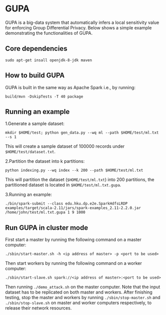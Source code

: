 # GUPA

GUPA is a big-data system that automatically infers a local sensitivity value for enforcing Group Differential Privacy. 
Below shows a simple example demonstrating the functionalities of GUPA.

## Core dependencies

`sudo apt-get insall openjdk-8-jdk maven`

## How to build GUPA

GUPA is built in the same way as Apache Spark i.e., by running:

`build/mvn -DskipTests -T 40 package`

## Running an example

1.Generate a sample dataset:

`mkdir $HOME/test; python gen_data.py --wq ml --path $HOME/test/ml.txt --s 1`

This will create a sample dataset of 100000 records under `$HOME/test/dataset.txt`.

2.Partition the dataset into k partitions:

`python indexing.py --wq index --k 200 --path $HOME/test/ml.txt`

This will partition the dataset (`$HOME/test/ml.txt`) into 200 partitions, 
the partitioned dataset is located in `$HOME/test/ml.txt.gupa`.

3.Running an example: 

`./bin/spark-submit --class edu.hku.dp.e2e.SparkHdfsLRDP examples/target/scala-2.11/jars/spark-examples_2.11-2.2.0.jar /home/john/test/ml.txt.gupa 1 9 1000`

## Run GUPA in cluster mode

First start a master by running the following command on a master computer:

`./sbin/start-master.sh -h <ip address of master> -p <port to be used>`

Then start workers by running the following command on a worker computer:

`./sbin/start-slave.sh spark://<ip address of master>:<port to be used>`

Then running `./demo_attack.sh` on the master computer. Note that the input dataset has to be replicated on both master and workers. After finishing testing, stop the master and workers by running `./sbin/stop-master.sh` and `./sbin/stop-slave.sh` on master and worker computers respectively, to release their network resources.


